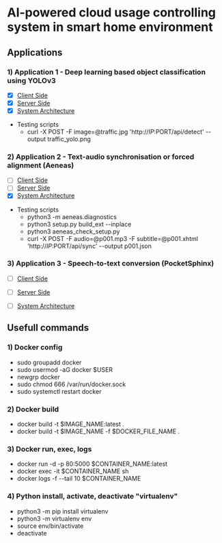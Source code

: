 # AI-powered cloud usage controlling system in smart home environment

## Applications

### 1) Application 1 - Deep learning based object classification using YOLOv3
- [x] [Client Side](/app1/app1_client/)
- [x] [Server Side](/app1/app1_server/)
- [x] [System Architecture](/app1/app1.png)
- Testing scripts
	- curl -X POST -F image=@traffic.jpg 'http://$IP:$PORT/api/detect' --output traffic_yolo.png

### 2) Application 2 - Text-audio synchronisation or forced alignment (Aeneas)
- [ ] [Client Side](/app2/app2_client/)
- [ ] [Server Side](/app2/app2_server/)
- [x] [System Architecture](/app2/app2.png)
- Testing scripts
	- python3 -m aeneas.diagnostics
	- python3 setup.py build_ext --inplace
	- python3 aeneas_check_setup.py
	- curl -X POST -F audio=@p001.mp3 -F subtitle=@p001.xhtml 'http://$IP:$PORT/api/sync' --output p001.json

### 3) Application 3 - Speech-to-text conversion (PocketSphinx)
- [ ] [Client Side](/app3/app3_client/)
- [ ] [Server Side](/app3/app3_server/)
- [ ] [System Architecture](/app3/app3.png)



## Usefull commands

### 1) Docker config

- sudo groupadd docker
- sudo usermod -aG docker $USER
- newgrp docker
- sudo chmod 666 /var/run/docker.sock
- sudo systemctl restart docker

### 2) Docker build

- docker build -t $IMAGE_NAME:latest . 
- docker build -t $IMAGE_NAME -f $DOCKER_FILE_NAME .
	
### 3) Docker run, exec, logs

- docker run -d -p 80:5000 $CONTAINER_NAME:latest
- docker exec -it $CONTAINER_NAME sh
- docker logs -f --tail 10 $CONTAINER_NAME

### 4) Python install, activate, deactivate "virtualenv"

- python3 -m pip install virtualenv
- python3 -m virtualenv env
- source env/bin/activate
- deactivate
